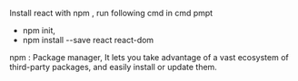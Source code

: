Install react with npm , run following cmd in cmd pmpt

* npm init,
* npm install --save react react-dom 

npm : Package manager, It lets you take advantage of a vast ecosystem of third-party packages, and easily install or update them.
